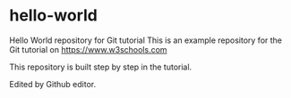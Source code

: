 # hello-world
Hello World repository for Git tutorial
This is an example repository for the Git tutorial on https://www.w3schools.com

This repository is built step by step in the tutorial. 

Edited by Github editor.
